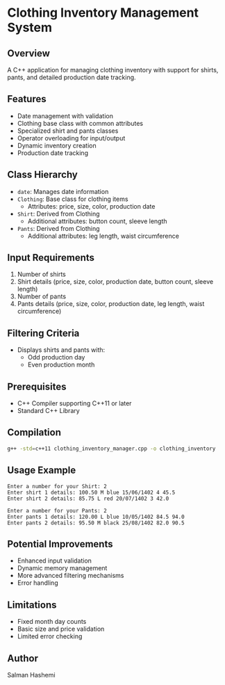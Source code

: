 # Clothing Inventory Management System

## Overview
A C++ application for managing clothing inventory with support for shirts, pants, and detailed production date tracking.

## Features
- Date management with validation
- Clothing base class with common attributes
- Specialized shirt and pants classes
- Operator overloading for input/output
- Dynamic inventory creation
- Production date tracking

## Class Hierarchy
- `date`: Manages date information
- `Clothing`: Base class for clothing items
  - Attributes: price, size, color, production date
- `Shirt`: Derived from Clothing
  - Additional attributes: button count, sleeve length
- `Pants`: Derived from Clothing
  - Additional attributes: leg length, waist circumference

## Input Requirements
1. Number of shirts
2. Shirt details (price, size, color, production date, button count, sleeve length)
3. Number of pants
4. Pants details (price, size, color, production date, leg length, waist circumference)

## Filtering Criteria
- Displays shirts and pants with:
  - Odd production day
  - Even production month

## Prerequisites
- C++ Compiler supporting C++11 or later
- Standard C++ Library

## Compilation
```bash
g++ -std=c++11 clothing_inventory_manager.cpp -o clothing_inventory
```

## Usage Example
```
Enter a number for your Shirt: 2
Enter shirt 1 details: 100.50 M blue 15/06/1402 4 45.5
Enter shirt 2 details: 85.75 L red 20/07/1402 3 42.0

Enter a number for your Pants: 2
Enter pants 1 details: 120.00 L blue 10/05/1402 84.5 94.0
Enter pants 2 details: 95.50 M black 25/08/1402 82.0 90.5
```

## Potential Improvements
- Enhanced input validation
- Dynamic memory management
- More advanced filtering mechanisms
- Error handling

## Limitations
- Fixed month day counts
- Basic size and price validation
- Limited error checking

## Author
Salman Hashemi
